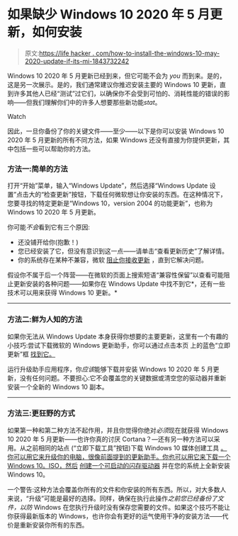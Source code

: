 # 如果缺少 Windows 10 2020 年 5 月更新，如何安装

> 原文:[https://life hacker . com/how-to-install-the-windows-10-may-2020-update-if-its-mi-1843732242](https://lifehacker.com/how-to-install-the-windows-10-may-2020-update-if-its-mi-1843732242)

Windows 10 2020 年 5 月更新已经到来，但它可能不会为 *you* 而到来。是的，这是另一次展示。是的，我们通常建议你推迟安装主要的 Windows 10 更新，直到许多其他人已经“测试”过它们，以确保你不会受到可怕的、消耗性能的错误的影响——但我们理解你们中的许多人想要那些新功能*stat*。

Watch

因此，一旦你备份了你的关键文件——至少——以下是你可以安装 Windows 10 2020 年 5 月更新的所有不同方法，如果 Windows 还没有直接为你提供更新，其中包括一些可以帮助你的方法。

### 方法一:简单的方法

打开“开始”菜单，输入“Windows Update”，然后选择“Windows Update 设置”点击大的“检查更新”按钮，下载任何微软想让你安装的东西。在这种情况下，您要寻找的特定更新是“Windows 10，version 2004 的功能更新”，也称为 Windows 10 2020 年 5 月更新。

你可能*不会*看到它有三个原因:

*   还没铺开给你(抱歉！)
*   您已经安装了它，但没有意识到这一点——请单击“查看更新历史”了解详情。
*   你的系统存在某种不兼容，微软 [阻止你接收更新](https://docs.microsoft.com/en-us/windows/release-information/status-windows-10-2004) ，直到它解决问题。

假设你不属于后一个阵营——在微软的页面上搜索短语“兼容性保留”以查看可能阻止更新安装的各种问题——如果你在 Windows Update 中找不到它*，还有一些技术可以用来获得 Windows 10 更新。*

* * *

### 方法二:鲜为人知的方法

如果你无法从 Windows Update 本身获得你想要的主要更新，这里有一个有趣的小技巧:尝试下载微软的 Windows 更新助手，你可以通过点击本页 上的蓝色“立即更新”框 [找到它。](https://www.microsoft.com/en-us/software-download/windows10)

运行升级助手应用程序，你*应该*能够下载并安装 Windows 10 2020 年 5 月更新，没有任何问题。不要担心:它不会覆盖您的关键数据或清空您的驱动器并重新安装一个全新的 Windows 10 副本。

* * *

### **方法三:更狂野的方式**

如果第一种和第二种方法不起作用，并且你觉得你绝对*必须*现在就获得 Windows 10 2020 年 5 月更新——也许你真的讨厌 Cortana？—还有另一种方法可以采用。从之前相同的站点 (“立即下载工具”按钮)下载 Windows 10 媒体创建工具 [。你可以用它来升级你的电脑，很像前面提到的更新助手。你也可以用它来下载一个 Windows 10。ISO，然后](https://support.microsoft.com/en-us/help/3159635/windows-10-update-assistant) [创建一个可启动的闪存驱动器](https://lifehacker.com/the-ultimate-guide-to-reinstalling-windows-from-scratch-1832897572) 并在您的系统上全新安装 Windows 10。

一个警告:这种方法会覆盖你所有的文件和你安装的所有东西。所以，对大多数人来说，“升级”可能是最好的选择。同样，确保在执行此操作*之前您已经备份了文件，以防* Windows 在您执行升级时没有保存您需要的文件。如果这个技巧不能让你获得最新版本的 Windows，也许你会有更好的运气使用干净的安装方法——代价是重新安装你所有的东西。